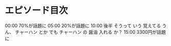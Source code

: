 # エピソード目次

00:00 70%が話題に
05:00 20%が話題に
10:00 後半 そうって いう 覚えてる うん、 チャーハン とか でも チャーハン の 醤油 入れる か？
15:00 3300円が話題に